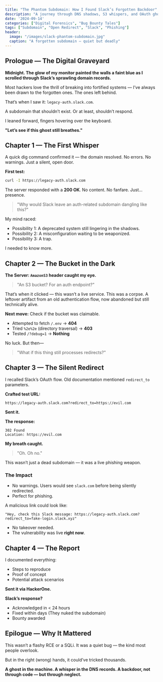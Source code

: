 ```yaml
---
title: "The Phantom Subdomain: How I Found Slack’s Forgotten Backdoor"
description: "A journey through DNS shadows, S3 whispers, and OAuth ghosts that led to a live phishing vector"
date: '2024-09-14'
categories: ["Digital Forensics", "Bug Bounty Tales"]
tags: ["Subdomain", "Open Redirect", "Slack", "Phishing"]
header:
  image: "/images/slack-phantom-subdomain.jpg"
  caption: "A forgotten subdomain — quiet but deadly"
---
```


## Prologue — The Digital Graveyard

**Midnight. The glow of my monitor painted the walls a faint blue as I scrolled through Slack’s sprawling domain records.**

Most hackers love the thrill of breaking into fortified systems — I’ve always been drawn to the forgotten ones. The ones left behind.

That’s when I saw it: `legacy-auth.slack.com`.

A subdomain that shouldn’t exist. Or at least, shouldn’t respond.

I leaned forward, fingers hovering over the keyboard.

**"Let’s see if this ghost still breathes."**

## Chapter 1 — The First Whisper

A quick dig command confirmed it — the domain resolved. No errors. No warnings. Just a silent, open door.

**First test:**

```bash
curl -I https://legacy-auth.slack.com
```

The server responded with a **200 OK**. No content. No fanfare. Just… presence.

> "Why would Slack leave an auth-related subdomain dangling like this?"

My mind raced:

- Possibility 1: A deprecated system still lingering in the shadows.
- Possibility 2: A misconfiguration waiting to be weaponized.
- Possibility 3: A trap.

I needed to know more.

## Chapter 2 — The Bucket in the Dark

**The Server: `AmazonS3` header caught my eye.**

> "An S3 bucket? For an auth endpoint?"

That’s when it clicked — this wasn’t a live service. This was a corpse. A leftover artifact from an old authentication flow, now abandoned but still technically alive.

**Next move:** Check if the bucket was claimable.

- Attempted to fetch `/.env` → **404**
- Tried `%2e%2e` (directory traversal) → **403**
- Tested `/?debug=1` → **Nothing**

No luck. But then—

> "What if this thing still processes redirects?"

## Chapter 3 — The Silent Redirect

I recalled Slack’s OAuth flow. Old documentation mentioned `redirect_to` parameters.

**Crafted test URL:**

```plaintext
https://legacy-auth.slack.com?redirect_to=https://evil.com
```

**Sent it.**

**The response:**

```http
302 Found
Location: https://evil.com
```

**My breath caught.**

> "Oh. Oh no."

This wasn’t just a dead subdomain — it was a live phishing weapon.

### The Impact

- No warnings. Users would see `slack.com` before being silently redirected.
- Perfect for phishing.

A malicious link could look like:

```
"Hey, check this Slack message: https://legacy-auth.slack.com?redirect_to=fake-login.slack.xyz"
```

- No takeover needed.
- The vulnerability was live **right now**.

## Chapter 4 — The Report

I documented everything:

- Steps to reproduce
- Proof of concept
- Potential attack scenarios

**Sent it via HackerOne.**

**Slack’s response?**

- Acknowledged in < 24 hours
- Fixed within days (They nuked the subdomain)
- Bounty awarded

## Epilogue — Why It Mattered

This wasn’t a flashy RCE or a SQLi. It was a quiet bug — the kind most people overlook.

But in the right (wrong) hands, it could’ve tricked thousands.

**A ghost in the machine. A whisper in the DNS records. A backdoor, not through code — but through neglect.**
